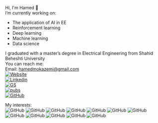 Hi, I'm Hamed 👋  
I’m currently working on:
- The application of AI in EE
- Reinforcement learning
- Deep learning
- Machine learning
- Data science

I graduated with a master’s degree in Electrical Engineering from Shahid Beheshti University  
You can reach me:  
Email: hamedmokazemi@gmail.com  
[![Website](https://img.shields.io/badge/site:-abouthamed.com-blue?style=flat-square)](https://abouthamed.com)  
[![Linkedin](https://img.shields.io/badge/LinkedIn-0077B5?style=flat-square&logo=LinkedIn)](https://www.linkedin.com/in/hamedmokazemi/)  
[![GS](https://img.shields.io/badge/Google%20Scholar-black?style=flat-square)](https://scholar.google.com/citations?hl=en&user=NjtgLrwAAAAJ)  
[![pubs](https://img.shields.io/badge/Publons-336699?style=flat-square)](https://publons.com/researcher/3963629/hamed-mohammad-kazemi/)  
[![GitHub](https://img.shields.io/badge/GitHub-100000?style=flat-square&logo=GitHub)](https://github.com/hamedmokazemi)  
  
  
  
My interests:  
![GitHub](https://img.shields.io/badge/Python-3776AB?style=flat-square&logo=python&logoColor=white)   ![GitHub](https://img.shields.io/badge/TensorFlow-FF6F00?style=flat-square&logo=TensorFlow&logoColor=white)   ![GitHub](https://img.shields.io/badge/Keras-D00000?style=flat-square&logo=Keras&logoColor=white)   ![GitHub](https://img.shields.io/badge/PyTorch-%23EE4C2C.svg)   ![GitHub](https://img.shields.io/badge/scikit_learn-F7931E?style=flat-square&logo=scikit-learn&logoColor=white)   ![GitHub](https://img.shields.io/badge/Jupyter-F37626.svg?&style=flat-square&logo=Jupyter&logoColor=white)      ![GitHub](https://img.shields.io/badge/conda-342B029.svg?&style=flat-square&logo=anaconda&logoColor=white)      ![GitHub](https://img.shields.io/badge/pycharm-143?style=flat-square&logo=pycharm&logoColor=black&color=black&labelColor=green)      ![GitHub](https://img.shields.io/badge/sublime_text-%23575757.svg?&style=flat-square&logo=sublime-text&logoColor=important)      ![GitHub](https://img.shields.io/badge/Atom-66595C?style=flat-square&logo=Atom&logoColor=white
)      ![GitHub](https://colab.research.google.com/assets/colab-badge.svg)     ![GitHub](https://img.shields.io/badge/RASPBERRY%20PI-C51A4A.svg?&style=flat-square&logo=raspberry%20pi&logoColor=white)      
